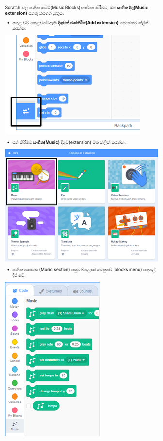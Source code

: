Scratch වල සංගීත කට්ටි(Music Blocks) භාවිතා කිරීමට, ඔබ **සංගීත දිගු(Music extension)** එකතු කරගත යුතුය.

+ පහළ වම් කෙළවරේ ඇති **දිගුවක් එක්කිරීම(Add extension)** බොත්තම ක්ලික් කරන්න.

![උද්දීපනය කළ දිගු එකතු කිරීමේ බොත්තම(add extension button)](images/add-extension-annotated.png)

+ එක් කිරීමට **සංගීත(Music)** දිගුව(extension) මත ක්ලික් කරන්න.

![සංගීත දිගුව ඉස්මතු කර ඇත](images/click-music-annotated.png)

+ සංගීත කොටස (Music section) පසුව බ්ලොක් මෙනුවේ (blocks menu) පතුලේ දිස් වේ.

![සංගීත දිගුව කොටස් (blocks)](images/music-extension-blocks.png)
